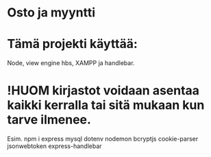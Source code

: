 # Osto ja myyntti

# Tämä projekti käyttää: 
Node, view engine hbs, XAMPP ja handlebar.

# !HUOM kirjastot voidaan asentaa kaikki kerralla tai sitä mukaan kun tarve ilmenee.
  Esim.
  npm i express mysql dotenv nodemon bcryptjs cookie-parser jsonwebtoken express-handlebar

